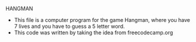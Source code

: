 HANGMAN 

- This file is a computer program for the game Hangman, where you have 7 lives and you have to guess a 5 letter word. 
- This code was written by taking the idea from freecodecamp.org